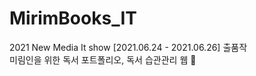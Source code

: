 # MirimBooks_IT 
2021 New Media It show [2021.06.24 - 2021.06.26] 출품작  
미림인을 위한 독서 포트폴리오, 독서 습관관리 웹 🎨
